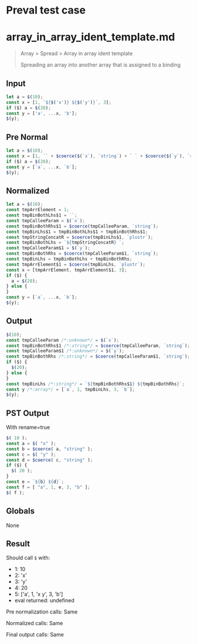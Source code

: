 # Preval test case

# array_in_array_ident_template.md

> Array > Spread > Array in array ident template
>
> Spreading an array into another array that is assigned to a binding

## Input

`````js filename=intro
let a = $(10);
const x = [1, `${$('x')} ${$('y')}`, 3];
if ($) a = $(20);
const y = ['a', ...x, 'b'];
$(y);
`````

## Pre Normal


`````js filename=intro
let a = $(10);
const x = [1, `` + $coerce($(`x`), `string`) + ` ` + $coerce($(`y`), `string`) + ``, 3];
if ($) a = $(20);
const y = [`a`, ...x, `b`];
$(y);
`````

## Normalized


`````js filename=intro
let a = $(10);
const tmpArrElement = 1;
const tmpBinBothLhs$1 = ``;
const tmpCalleeParam = $(`x`);
const tmpBinBothRhs$1 = $coerce(tmpCalleeParam, `string`);
const tmpBinLhs$1 = tmpBinBothLhs$1 + tmpBinBothRhs$1;
const tmpStringConcatR = $coerce(tmpBinLhs$1, `plustr`);
const tmpBinBothLhs = `${tmpStringConcatR} `;
const tmpCalleeParam$1 = $(`y`);
const tmpBinBothRhs = $coerce(tmpCalleeParam$1, `string`);
const tmpBinLhs = tmpBinBothLhs + tmpBinBothRhs;
const tmpArrElement$1 = $coerce(tmpBinLhs, `plustr`);
const x = [tmpArrElement, tmpArrElement$1, 3];
if ($) {
  a = $(20);
} else {
}
const y = [`a`, ...x, `b`];
$(y);
`````

## Output


`````js filename=intro
$(10);
const tmpCalleeParam /*:unknown*/ = $(`x`);
const tmpBinBothRhs$1 /*:string*/ = $coerce(tmpCalleeParam, `string`);
const tmpCalleeParam$1 /*:unknown*/ = $(`y`);
const tmpBinBothRhs /*:string*/ = $coerce(tmpCalleeParam$1, `string`);
if ($) {
  $(20);
} else {
}
const tmpBinLhs /*:string*/ = `${tmpBinBothRhs$1} ${tmpBinBothRhs}`;
const y /*:array*/ = [`a`, 1, tmpBinLhs, 3, `b`];
$(y);
`````

## PST Output

With rename=true

`````js filename=intro
$( 10 );
const a = $( "x" );
const b = $coerce( a, "string" );
const c = $( "y" );
const d = $coerce( c, "string" );
if ($) {
  $( 20 );
}
const e = `${b} ${d}`;
const f = [ "a", 1, e, 3, "b" ];
$( f );
`````

## Globals

None

## Result

Should call `$` with:
 - 1: 10
 - 2: 'x'
 - 3: 'y'
 - 4: 20
 - 5: ['a', 1, 'x y', 3, 'b']
 - eval returned: undefined

Pre normalization calls: Same

Normalized calls: Same

Final output calls: Same
